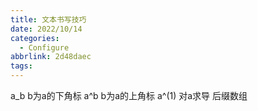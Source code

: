 ```yaml
---
title: 文本书写技巧
date: 2022/10/14
categories:
  - Configure
abbrlink: 2d48daec
tags:
---
```



a_b b为a的下角标
a^b b为a的上角标
a^(1)  对a求导
后缀数组
